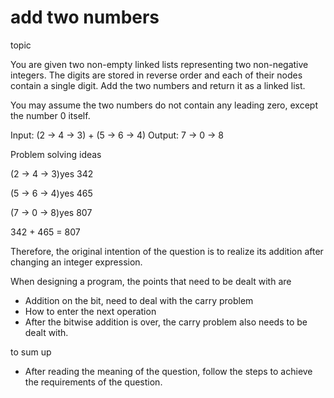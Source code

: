 # add two numbers 

topic

You are given two non-empty linked lists representing two non-negative integers. The digits are stored in reverse order and each of their 
nodes contain a single digit. Add the two numbers and return it as a linked list.

You may assume the two numbers do not contain any leading zero, except the number 0 itself.

Input: (2 -> 4 -> 3) + (5 -> 6 -> 4)
Output: 7 -> 0 -> 8

Problem solving ideas

(2 -> 4 -> 3)yes 342

(5 -> 6 -> 4)yes 465

(7 -> 0 -> 8)yes 807

342 + 465 = 807

Therefore, the original intention of the question is to realize its addition after changing an integer expression.

When designing a program, the points that need to be dealt with are
   - Addition on the bit, need to deal with the carry problem
   -  How to enter the next operation
   -  After the bitwise addition is over, the carry problem also needs to be dealt with.

to sum up

- After reading the meaning of the question, follow the steps to achieve the requirements of the question.
